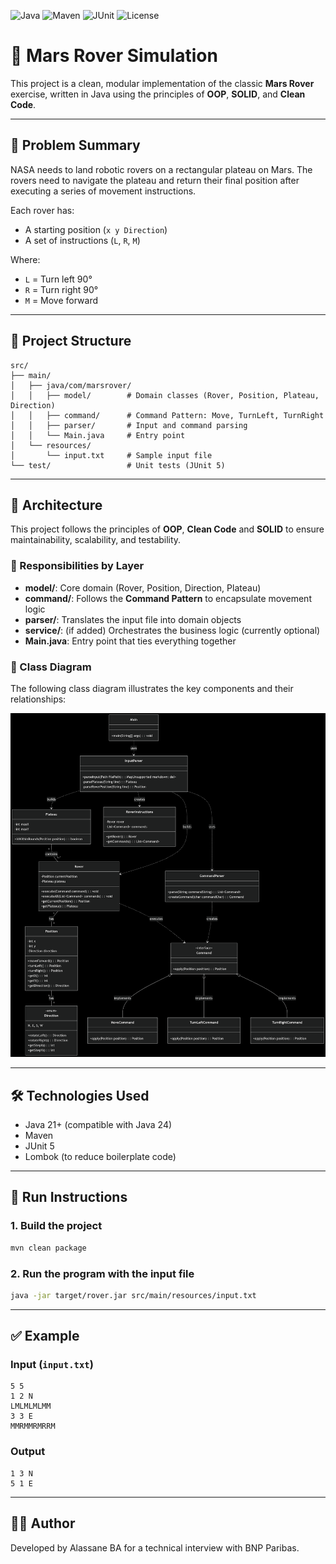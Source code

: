![Java](https://img.shields.io/badge/Java-21%2B-blue?logo=java)
![Maven](https://img.shields.io/badge/Built%20with-Maven-C71A36?logo=apache-maven)
![JUnit](https://img.shields.io/badge/Tested%20with-JUnit%205-25A162?logo=testing-library)
![License](https://img.shields.io/badge/License-MIT-lightgrey)

# 🚀 Mars Rover Simulation

This project is a clean, modular implementation of the classic **Mars Rover** exercise, written in Java using the principles of **OOP**, **SOLID**, and **Clean Code**.

---

## 📖 Problem Summary

NASA needs to land robotic rovers on a rectangular plateau on Mars. The rovers need to navigate the plateau and return their final position after executing a series of movement instructions.

Each rover has:
- A starting position (`x y Direction`)
- A set of instructions (`L`, `R`, `M`)

Where:
- `L` = Turn left 90°
- `R` = Turn right 90°
- `M` = Move forward

---

## 📁 Project Structure

```
src/
├── main/
│   ├── java/com/marsrover/
│   │   ├── model/        # Domain classes (Rover, Position, Plateau, Direction)
│   │   ├── command/      # Command Pattern: Move, TurnLeft, TurnRight
│   │   ├── parser/       # Input and command parsing
│   │   └── Main.java     # Entry point
│   └── resources/
│       └── input.txt     # Sample input file
└── test/                 # Unit tests (JUnit 5)
```

---

## 🧠 Architecture

This project follows the principles of **OOP**, **Clean Code** and **SOLID** to ensure maintainability, scalability, and testability.

### 🔹 Responsibilities by Layer

- **model/**: Core domain (Rover, Position, Direction, Plateau)
- **command/**: Follows the **Command Pattern** to encapsulate movement logic
- **parser/**: Translates the input file into domain objects
- **service/**: (if added) Orchestrates the business logic (currently optional)
- **Main.java**: Entry point that ties everything together

### 📐 Class Diagram

The following class diagram illustrates the key components and their relationships:

![Class Diagram](./docs/marsrover-class-diagram.png)

---

## 🛠️ Technologies Used

- Java 21+ (compatible with Java 24)
- Maven
- JUnit 5
- Lombok (to reduce boilerplate code)

---

## 🚀 Run Instructions

### 1. Build the project

```bash
mvn clean package
```

### 2. Run the program with the input file

```bash
java -jar target/rover.jar src/main/resources/input.txt
```

---

## ✅ Example

### Input (`input.txt`)
```
5 5
1 2 N
LMLMLMLMM
3 3 E
MMRMMRMRRM
```

### Output
```
1 3 N
5 1 E
```

---

## 👨‍💻 Author

Developed by Alassane BA for a technical interview with BNP Paribas.
